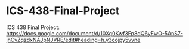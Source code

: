 # ICS-438-Final-Project
 ICS 438 Final Project: https://docs.google.com/document/d/10Xq0Kwf3Fp8dQ6yFwO-5AnS7-jhCvZqzdxNAJpNJVRE/edit#heading=h.y3cojpy5vvne
